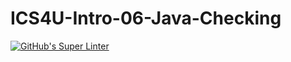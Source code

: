 # ICS4U-Intro-06-Java-Checking

[![GitHub's Super Linter](https://github.com/haokai-li/ICS4U-Intro-06-Java-Checking/workflows/GitHub's%20Super%20Linter/badge.svg)](https://github.com/haokai-li/ICS4U-Intro-06-Java-Checking/actions)
